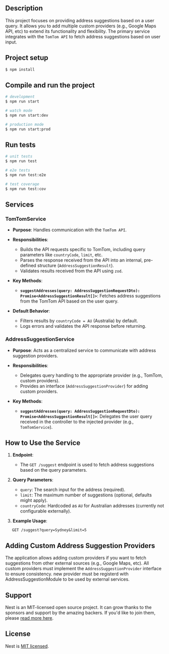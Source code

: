 ## Description

This project focuses on providing address suggestions based on a user query. It allows you to add multiple custom providers (e.g., Google Maps API, etc) to extend its functionality and flexibility.
The primary service integrates with the `TomTom API` to fetch address suggestions based on user input.

## Project setup

```bash
$ npm install
```

## Compile and run the project

```bash
# development
$ npm run start

# watch mode
$ npm run start:dev

# production mode
$ npm run start:prod
```

## Run tests

```bash
# unit tests
$ npm run test

# e2e tests
$ npm run test:e2e

# test coverage
$ npm run test:cov
```

## Services
### TomTomService
- **Purpose**: Handles communication with the `TomTom API`.
- **Responsibilities**:
    - Builds the API requests specific to TomTom, including query parameters like `countryCode`, `limit`, etc.
    - Parses the response received from the API into an internal, pre-defined structure (`AddressSuggestionResult`).
    - Validates results received from the API using `zod`.

- **Key Methods**:
    - **`suggestAddresses(query: AddressSuggestionRequestDto): Promise<AddressSuggestionResult[]>`**: Fetches address suggestions from the TomTom API based on the user query.

- **Default Behavior**:
    - Filters results by `countryCode = AU` (Australia) by default.
    - Logs errors and validates the API response before returning.

### AddressSuggestionService
- **Purpose**: Acts as a centralized service to communicate with address suggestion providers.
- **Responsibilities**:
    - Delegates query handling to the appropriate provider (e.g., TomTom, custom providers).
    - Provides an interface (`AddressSuggestionProvider`) for adding custom providers.

- **Key Methods**:
    - **`suggestAddresses(query: AddressSuggestionRequestDto): Promise<AddressSuggestionResult[]>`**: Delegates the user query received in the controller to the injected provider (e.g., `TomTomService`).

## How to Use the Service
1. **Endpoint**:
    - The `GET /suggest` endpoint is used to fetch address suggestions based on the query parameters.

2. **Query Parameters**:
    - `query`: The search input for the address (required).
    - `limit`: The maximum number of suggestions (optional, defaults might apply).
    - `countryCode`: Hardcoded as `AU` for Australian addresses (currently not configurable externally).

3. **Example Usage**:
``` 
   GET /suggest?query=Sydney&limit=5
```
## Adding Custom Address Suggestion Providers
The application allows adding custom providers if you want to fetch suggestions from other external sources (e.g., Google Maps, etc).
All custom providers must implement the `AddressSuggestionProvider` interface to ensure consistency.
new provider must be registerd with AddressSuggestionModule to be used by external services.

## Support

Nest is an MIT-licensed open source project. It can grow thanks to the sponsors and support by the amazing backers. If you'd like to join them, please [read more here](https://docs.nestjs.com/support).

## License

Nest is [MIT licensed](https://github.com/nestjs/nest/blob/master/LICENSE).
